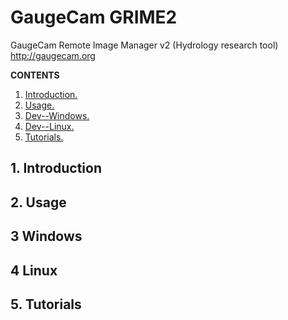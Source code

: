 # GaugeCam GRIME2
GaugeCam Remote Image Manager v2 (Hydrology research tool)
http://gaugecam.org

**CONTENTS**
1. [ Introduction. ](#intro)
2. [ Usage. ](#usage)
3. [ Dev--Windows. ](#windev)
4. [ Dev--Linux. ](#linuxdev)
5. [ Tutorials. ](#tutor)

<a name="intro"></a>
## 1. Introduction

<a name="usage"></a>
## 2. Usage

<a name="windev"></a>
## 3 Windows

<a name="linuxdev"></a>
## 4 Linux

<a name="tutor"></a>
## 5. Tutorials


